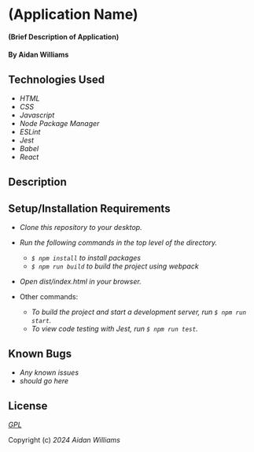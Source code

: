# (Application Name)

#### (Brief Description of Application)

#### By Aidan Williams

## Technologies Used

* _HTML_
* _CSS_
* _Javascript_
* _Node Package Manager_
* _ESLint_
* _Jest_
* _Babel_
* _React_

## Description

## Setup/Installation Requirements

* _Clone this repository to your desktop._
* _Run the following commands in the top level of the directory._
  * _`$ npm install` to install packages_
  * _`$ npm run build` to build the project using webpack_
* _Open dist/index.html in your browser._

* Other commands:
  * _To build the project and start a development server, run `$ npm run start`._
  * _To view code testing with Jest, run `$ npm run test`._

## Known Bugs

* _Any known issues_
* _should go here_

## License

_[GPL](https://en.wikipedia.org/wiki/GNU_General_Public_License)_

Copyright (c) _2024_ _Aidan Williams_